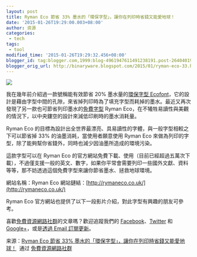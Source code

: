 ```yaml
---
layout: post
title: Ryman Eco 節省 33% 墨水的「環保字型」，讓你在列印時省錢又能愛地球！
date: '2015-01-26T19:29:00.003+08:00'
author: 资源
categories:
 - tech
tags:
 - tool
modified_time: '2015-01-26T19:29:32.456+08:00'
blogger_id: tag:blogger.com,1999:blog-4961947611491238191.post-264040194781008726
blogger_orig_url: http://binaryware.blogspot.com/2015/01/ryman-eco-33.html
---
```


![](https://images-blogger-opensocial.googleusercontent.com/gadgets/proxy?url=http%3A%2F%2Fcdn.free.com.tw%2Fblog%2Fwp-content%2Fuploads%2F2015%2F01%2FRyman-Eco2015-01-09_1403.png&container=blogger&gadget=a&rewriteMime=image%2F*)

我在幾年前介紹過一款號稱能有效節省 20% 墨水量的[環保字型
Ecofont](http://free.com.tw/ecofont/)，它的設計是藉由字型中間的孔隙，來省掉列印時為了填充字型而耗掉的墨水。最近又再次發現了另一款也可節省列印墨水的[免費字型](http://free.com.tw/category/featured-articles/free-font/)
Ryman
Eco，在不犧牲易讀性與美觀的情況下，以中央鏤空的設計來減低印刷時的墨水消耗量。



Ryman Eco
的目標為設計出全世界最漂亮、具易讀性的字體，與一般字型相較之下可以節省掉
33% 的油墨消耗，當使用者願意使用 Ryman Eco
來做為列印的字型，除了能夠幫你省錢外，同時也減少因油墨所造成的環境污染。

這款字型可以在 Ryman Eco
的官方網站免費下載、使用（目前已經超過五萬次下載），不過僅支援一般的英文、數字，如果你平常會需要列印一些國外文獻、資料等等，那不妨透過這個免費字型來讓你節省墨水、拯救地球環境。

網站名稱：Ryman Eco
網站鏈結：[http://rymaneco.co.uk/](http://rymaneco.co.uk/)

Ryman Eco
官方網站也提供了以下一段影片介紹，對此字型有興趣的朋友可參考。



喜歡[免費資源網路社群](http://free.com.tw/)的文章嗎？歡迎追蹤我們的
[Facebook](http://www.facebook.com/freegroup)、[Twitter](http://twitter.com/freegroup)
和 [Google+](https://plus.google.com/+freegroup)，或是[透過 Email
訂閱更新](http://free.com.tw/subscriptions/)。

来源：[Ryman Eco 節省 33%
墨水的「環保字型」，讓你在列印時省錢又能愛地球！](http://free.com.tw/ryman-eco/)  通过 [免費資源網路社群](http://free.com.tw/)
